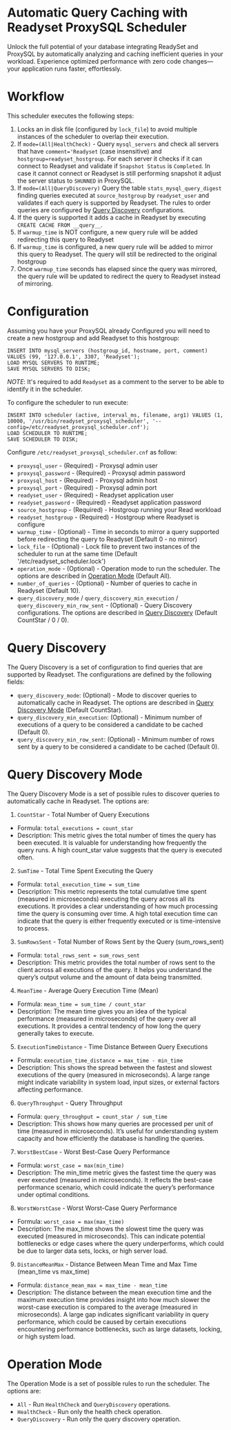 # Automatic Query Caching with Readyset ProxySQL Scheduler
Unlock the full potential of your database integrating ReadySet and ProxySQL by automatically analyzing and caching inefficient queries in your workload. Experience optimized performance with zero code changes—your application runs faster, effortlessly.


# Workflow
This scheduler executes the following steps:

1. Locks an in disk file (configured by `lock_file`) to avoid multiple instances of the scheduler to overlap their execution.
2. If `mode=(All|HealthCheck)` -  Query `mysql_servers` and check all servers that have `comment='Readyset` (case insensitive) and `hostgroup=readyset_hostgroup`. For each server it checks if it can connect to Readyset and validate if `Snapshot Status` is `Completed`. In case it cannot connect or Readyset is still performing snapshot it adjust the server status to `SHUNNED` in ProxySQL.
3. If `mode=(All|QueryDiscovery)` Query the table `stats_mysql_query_digest` finding queries executed at `source_hostgroup` by `readyset_user` and validates if each query is supported by Readyset. The rules to order queries are configured by [Query Discovery](#query-discovery) configurations. 
3. If the query is supported it adds a cache in Readyset by executing `CREATE CACHE FROM __query__`.
4. If `warmup_time` is NOT configure, a new query rule will be added redirecting this query to Readyset
5. If `warmup_time` is configured, a new query rule will be added to mirror this query to Readyset. The query will still be redirected to the original hostgroup
6. Once `warmup_time` seconds has elapsed since the query was mirrored, the query rule will be updated to redirect the query to Readyset instead of mirroring.



# Configuration

Assuming you have your ProxySQL already Configured you will need to create a new hostgroup and add Readyset to this hostgroup:

```
INSERT INTO mysql_servers (hostgroup_id, hostname, port, comment) VALUES (99, '127.0.0.1', 3307, 'Readyset');
LOAD MYSQL SERVERS TO RUNTIME;
SAVE MYSQL SERVERS TO DISK;
```

*NOTE*: It's required to add `Readyset` as a comment to the server to be able to identify it in the scheduler.

To configure the scheduler to run execute:

```
INSERT INTO scheduler (active, interval_ms, filename, arg1) VALUES (1, 10000, '/usr/bin/readyset_proxysql_scheduler', '--config=/etc/readyset_proxysql_scheduler.cnf');
LOAD SCHEDULER TO RUNTIME;
SAVE SCHEDULER TO DISK;
```

Configure `/etc/readyset_proxysql_scheduler.cnf` as follow:
* `proxysql_user` - (Required) - Proxysql admin user
* `proxysql_password` - (Required) - Proxysql admin password
* `proxysql_host` - (Required) - Proxysql admin host
* `proxysql_port` - (Required) - Proxysql admin port
* `readyset_user` - (Required) - Readyset application user
* `readyset_password` - (Required) - Readyset application password
* `source_hostgroup` - (Required) - Hostgroup running your Read workload
* `readyset_hostgroup` - (Required) - Hostgroup where Readyset is configure
* `warmup_time` - (Optional) - Time in seconds to mirror a query supported before redirecting the query to Readyset (Default 0 - no mirror)
* `lock_file` - (Optional) - Lock file to prevent two instances of the scheduler to run at the same time (Default '/etc/readyset_scheduler.lock')
* `operation_mode` - (Optional) - Operation mode to run the scheduler. The options are described in [Operation Mode](#operation-mode) (Default All).
* `number_of_queries` - (Optional) - Number of queries to cache in Readyset (Default 10).
* `query_discovery_mode` / `query_discovery_min_execution` / `query_discovery_min_row_sent` - (Optional) - Query Discovery configurations. The options are described in [Query Discovery](#query-discovery) (Default CountStar / 0 / 0).


# Query Discovery
The Query Discovery is a set of configuration to find queries that are supported by Readyset. The configurations are defined by the following fields:

* `query_discovery_mode`: (Optional) - Mode to discover queries to automatically cache in Readyset. The options are described in [Query Discovery Mode](#query-discovery-mode)   (Default CountStar).
* `query_discovery_min_execution`: (Optional) - Minimum number of executions of a query to be considered a candidate to be cached (Default 0).
* `query_discovery_min_row_sent`: (Optional) - Minimum number of rows sent by a query to be considered a candidate to be cached (Default 0).

# Query Discovery Mode
The Query Discovery Mode is a set of possible rules to discover queries to automatically cache in Readyset. The options are:

1. `CountStar` - Total Number of Query Executions
 * Formula: `total_executions = count_star`
 * Description: This metric gives the total number of times the query has been executed. It is valuable for understanding how frequently the query runs. A high count_star value suggests that the query is executed often.

2. `SumTime` - Total Time Spent Executing the Query
 * Formula: `total_execution_time = sum_time`
 * Description: This metric represents the total cumulative time spent (measured in microseconds) executing the query across all its executions. It provides a clear understanding of how much processing time the query is consuming over time. A high total execution time can indicate that the query is either frequently executed or is time-intensive to process.

3. `SumRowsSent` - Total Number of Rows Sent by the Query (sum_rows_sent)
 * Formula: `total_rows_sent = sum_rows_sent`
 * Description: This metric provides the total number of rows sent to the client across all executions of the query. It helps you understand the query’s output volume and the amount of data being transmitted. 

4. `MeanTime` - Average Query Execution Time (Mean)
 * Formula: `mean_time = sum_time / count_star`
 * Description: The mean time gives you an idea of the typical performance (measured in microseconds) of the query over all executions. It provides a central tendency of how long the query generally takes to execute.

5. `ExecutionTimeDistance` - Time Distance Between Query Executions
 * Formula: `execution_time_distance = max_time - min_time`
 * Description: This shows the spread between the fastest and slowest executions of the query (measured in microseconds). A large range might indicate variability in system load, input sizes, or external factors affecting performance.

6. `QueryThroughput` - Query Throughput
 * Formula: `query_throughput = count_star / sum_time`
 * Description: This shows how many queries are processed per unit of time (measured in microseconds). It’s useful for understanding system capacity and how efficiently the database is handling the queries.

7. `WorstBestCase` - Worst Best-Case Query Performance
 * Formula: `worst_case = max(min_time)`
 * Description: The min_time metric gives the fastest time the query was ever executed (measured in microseconds). It reflects the best-case performance scenario, which could indicate the query’s performance under optimal conditions.

8. `WorstWorstCase` - Worst Worst-Case Query Performance
 * Formula: `worst_case = max(max_time)`
 * Description: The max_time shows the slowest time the query was executed (measured in microseconds). This can indicate potential bottlenecks or edge cases where the query underperforms, which could be due to larger data sets, locks, or high server load.

9. `DistanceMeanMax` - Distance Between Mean Time and Max Time (mean_time vs max_time)
 * Formula: `distance_mean_max = max_time - mean_time`
 * Description: The distance between the mean execution time and the maximum execution time provides insight into how much slower the worst-case execution is compared to the average (measured in microseconds). A large gap indicates significant variability in query performance, which could be caused by certain executions encountering performance bottlenecks, such as large datasets, locking, or high system load.

# Operation Mode
The Operation Mode is a set of possible rules to run the scheduler. The options are:
* `All` - Run `HealthCheck` and `QueryDiscovery` operations.
* `HealthCheck` - Run only the health check operation.
* `QueryDiscovery` - Run only the query discovery operation.
